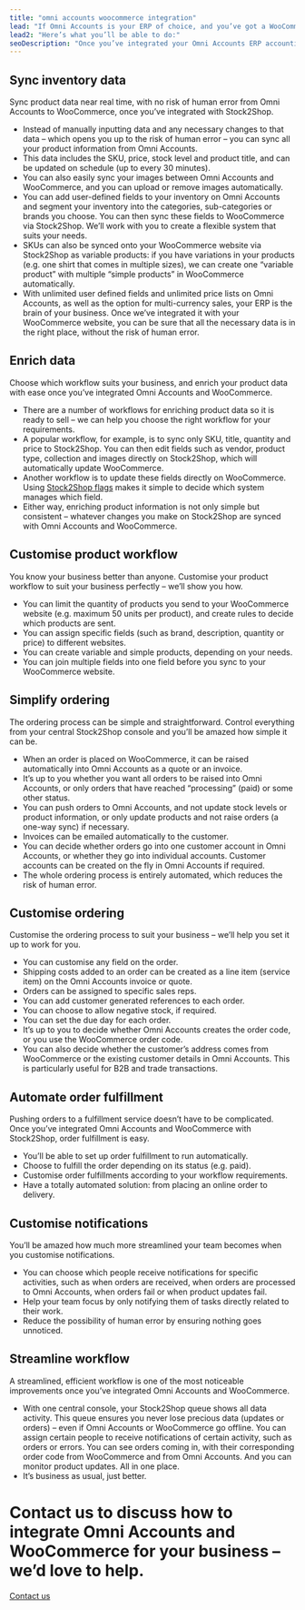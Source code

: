 ```yaml
---
title: "omni accounts woocommerce integration"
lead: "If Omni Accounts is your ERP of choice, and you’ve got a WooCommerce e-commerce website, it’s important to set up communication between them. Stock2Shop can help your business work better by integrating with Omni Accounts and WooCommerce."
lead2: "Here’s what you’ll be able to do:"
seoDescription: "Once you’ve integrated your Omni Accounts ERP accounting system and your WooCommerce e-commerce website, you’ll be amazed how much more efficient your business becomes. You’ll be able to streamline the ordering process, automate order fulfillment, manage and sync inventory data with ease, and more."
---
```


Sync inventory data
-------------------

Sync product data near real time, with no risk of human error from Omni Accounts to WooCommerce, once you’ve integrated with Stock2Shop.

*   Instead of manually inputting data and any necessary changes to that data – which opens you up to the risk of human error – you can sync all your product information from Omni Accounts.
*   This data includes the SKU, price, stock level and product title, and can be updated on schedule (up to every 30 minutes).
*   You can also easily sync your images between Omni Accounts and WooCommerce, and you can upload or remove images automatically.
*   You can add user-defined fields to your inventory on Omni Accounts and segment your inventory into the categories, sub-categories or brands you choose. You can then sync these fields to WooCommerce via Stock2Shop. We’ll work with you to create a flexible system that suits your needs.
*   SKUs can also be synced onto your WooCommerce website via Stock2Shop as variable products: if you have variations in your products (e.g. one shirt that comes in multiple sizes), we can create one “variable product” with multiple “simple products” in WooCommerce automatically.
*   With unlimited user defined fields and unlimited price lists on Omni Accounts, as well as the option for multi-currency sales, your ERP is the brain of your business. Once we’ve integrated it with your WooCommerce website, you can be sure that all the necessary data is in the right place, without the risk of human error.

Enrich data
-----------

Choose which workflow suits your business, and enrich your product data with ease once you’ve integrated Omni Accounts and WooCommerce.

*   There are a number of workflows for enriching product data so it is ready to sell – we can help you choose the right workflow for your requirements.
*   A popular workflow, for example, is to sync only SKU, title, quantity and price to Stock2Shop. You can then edit fields such as vendor, product type, collection and images directly on Stock2Shop, which will automatically update WooCommerce.
*   Another workflow is to update these fields directly on WooCommerce. Using [Stock2Shop flags](http://www.stock2shop.com/documentation/key-concepts/flags/) makes it simple to decide which system manages which field.
*   Either way, enriching product information is not only simple but consistent – whatever changes you make on Stock2Shop are synced with Omni Accounts and WooCommerce.

Customise product workflow
--------------------------

You know your business better than anyone. Customise your product workflow to suit your business perfectly – we’ll show you how.

*   You can limit the quantity of products you send to your WooCommerce website (e.g. maximum 50 units per product), and create rules to decide which products are sent.
*   You can assign specific fields (such as brand, description, quantity or price) to different websites.
*   You can create variable and simple products, depending on your needs.
*   You can join multiple fields into one field before you sync to your WooCommerce website.

Simplify ordering
-----------------

The ordering process can be simple and straightforward. Control everything from your central Stock2Shop console and you’ll be amazed how simple it can be.

*   When an order is placed on WooCommerce, it can be raised automatically into Omni Accounts as a quote or an invoice.
*   It’s up to you whether you want all orders to be raised into Omni Accounts, or only orders that have reached “processing” (paid) or some other status.
*   You can push orders to Omni Accounts, and not update stock levels or product information, or only update products and not raise orders (a one-way sync) if necessary.
*   Invoices can be emailed automatically to the customer.
*   You can decide whether orders go into one customer account in Omni Accounts, or whether they go into individual accounts. Customer accounts can be created on the fly in Omni Accounts if required.
*   The whole ordering process is entirely automated, which reduces the risk of human error.

Customise ordering
------------------

Customise the ordering process to suit your business – we’ll help you set it up to work for you.

*   You can customise any field on the order.
*   Shipping costs added to an order can be created as a line item (service item) on the Omni Accounts invoice or quote.
*   Orders can be assigned to specific sales reps.
*   You can add customer generated references to each order.
*   You can choose to allow negative stock, if required.
*   You can set the due day for each order.
*   It’s up to you to decide whether Omni Accounts creates the order code, or you use the WooCommerce order code.
*   You can also decide whether the customer’s address comes from WooCommerce or the existing customer details in Omni Accounts. This is particularly useful for B2B and trade transactions.

Automate order fulfillment
--------------------------

Pushing orders to a fulfillment service doesn’t have to be complicated. Once you’ve integrated Omni Accounts and WooCommerce with Stock2Shop, order fulfillment is easy.

*   You’ll be able to set up order fulfillment to run automatically.
*   Choose to fulfill the order depending on its status (e.g. paid).
*   Customise order fulfillments according to your workflow requirements.
*   Have a totally automated solution: from placing an online order to delivery.

Customise notifications
-----------------------

You’ll be amazed how much more streamlined your team becomes when you customise notifications.

*   You can choose which people receive notifications for specific activities, such as when orders are received, when orders are processed to Omni Accounts, when orders fail or when product updates fail.
*   Help your team focus by only notifying them of tasks directly related to their work.
*   Reduce the possibility of human error by ensuring nothing goes unnoticed.

Streamline workflow
-------------------

A streamlined, efficient workflow is one of the most noticeable improvements once you’ve integrated Omni Accounts and WooCommerce.

*   With one central console, your Stock2Shop queue shows all data activity. This queue ensures you never lose precious data (updates or orders) – even if Omni Accounts or WooCommerce go offline. You can assign certain people to receive notifications of certain activity, such as orders or errors. You can see orders coming in, with their corresponding order code from WooCommerce and from Omni Accounts. And you can monitor product updates. All in one place.
*   It’s business as usual, just better.

Contact us to discuss how to integrate Omni Accounts and WooCommerce for your business – we’d love to help.
===========================================================================================================

[Contact us](/contact-us "Contact Stock2Shop")
